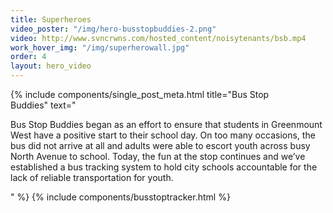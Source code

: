 ```yaml
---
title: Superheroes
video_poster: "/img/hero-busstopbuddies-2.png"
video: http://www.svncrwns.com/hosted_content/noisytenants/bsb.mp4
work_hover_img: "/img/superherowall.jpg"
order: 4
layout: hero_video
---
```


<div class="single_post_wrapper">
    {% include components/single_post_meta.html
        title="Bus Stop<br/>Buddies"
        text="<p>Bus Stop Buddies began as an effort to ensure that students in Greenmount West have a positive start to their school day. On too many occasions, the bus did not arrive at all and adults were able to escort youth across busy North Avenue to school. Today, the fun at the stop continues and we’ve established a bus tracking system to hold city schools accountable for the lack of reliable transportation for youth.</p>"
    %}
    {% include components/busstoptracker.html %}
</div>
